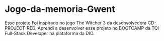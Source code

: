 # Jogo-da-memoria-Gwent

Esse projeto Foi inspirado no jogo The Witcher 3 da desenvolvedora CD-PROJECT-RED.
Aprendi a desenvolver esse projeto no BOOTCAMP da TQI Full-Stack Developer na plataforma da DIO.
